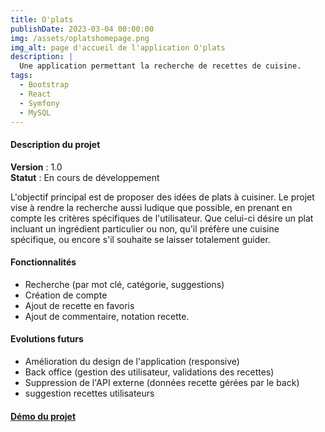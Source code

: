 ```yaml
---
title: O'plats
publishDate: 2023-03-04 00:00:00
img: /assets/oplatshomepage.png
img_alt: page d'accueil de l'application O'plats
description: |
  Une application permettant la recherche de recettes de cuisine.
tags:
  - Bootstrap
  - React
  - Symfony
  - MySQL
---
```



#### Description du projet
**Version** : 1.0 <br>
**Statut** : En cours de développement

L'objectif principal est de proposer des idées de plats à cuisiner. Le projet vise à rendre la recherche aussi ludique que possible, en prenant en compte les critères spécifiques de l'utilisateur. Que celui-ci désire un plat incluant un ingrédient particulier ou non, qu'il préfère une cuisine spécifique, ou encore s'il souhaite se laisser totalement guider.

#### Fonctionnalités 

- Recherche (par mot clé, catégorie, suggestions)
- Création de compte
- Ajout de recette en favoris
- Ajout de commentaire, notation recette.


#### Evolutions futurs 

- Amélioration du design de l'application (responsive)
- Back office (gestion des utilisateur, validations des recettes)
- Suppression de l'API externe (données recette gérées par le back)
- suggestion recettes utilisateurs

#### [Démo du projet](https://youtu.be/jHx5dFby_Jo)




